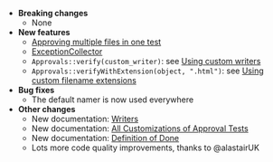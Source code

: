 * **Breaking changes**
    * None
* **New features**
    * [Approving multiple files in one test](/doc/MultipleOutputFilesPerTest.md#approving-multiple-files-in-one-test)
    * [ExceptionCollector](/doc/Utilities.md#exceptioncollector)
    * `Approvals::verify(custom_writer)`: see [Using custom writers](/doc/Writers.md#using-custom-writers)
    * `Approvals::verifyWithExtension(object, ".html")`: see [Using custom filename extensions](/doc/Writers.md#using-custom-filename-extensions)
* **Bug fixes**
    * The default namer is now used everywhere 
* **Other changes**
    * New documentation: [Writers](/doc/Writers.md#top)
    * New documentation: [All Customizations of Approval Tests](/doc/AllCustomizations.md#top)
    * New documentation: [Definition of Done](/doc/Contributing.md#definition-of-done)
    * Lots more code quality improvements, thanks to @alastairUK
